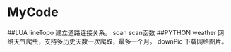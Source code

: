 # MyCode

##LUA
lineTopo  建立道路连接关系。
scan      scan函数
##PYTHON
weather   网络天气爬虫，支持多历史天数一次爬取，最多一个月。
downPic   下载网络图片。
